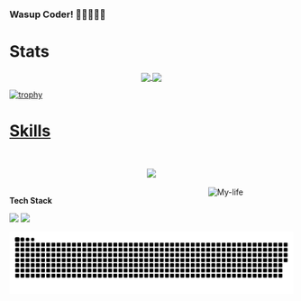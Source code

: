 ### Wasup Coder! 👨🏽‍💻🐱‍💻
# Stats
<div>
  <a href="https://github.com/Camilo-neck">
  <div align="center">
    <img height=200 align="center" src ="https://github-readme-stats.vercel.app/api?username=Camilo-neck&show_icons=true&theme=aura&rank_icon=github"/>
    <img height=200 align="center" src ="https://github-readme-stats.vercel.app/api/top-langs/?username=Camilo-neck&layout=donut&theme=aura&hide=jupyter">
  </div>
    
  ![trophy](https://github-profile-trophy.vercel.app/?username=Camilo-neck&theme=juicyfresh&no-frame=true&row=1&&margin-w=20&no-bg=true)
</div>
    
# Skills

<div style="display: inline_block"><br>
  <p align="center">
    <a href="https://skillicons.dev">
      <img src="https://skillicons.dev/icons?i=javascript,typescript,react,next,tailwind,bootstrap,css,html,python,rust,express,nest,java,matlab,npm,pnpm,bun,p5js,flask,fastapi,nodejs,mysql,mongo,postgres,vite,latex&perline=9" />
    </a>
  </p>
  <img width=30% height=30% align="right" alt="My-life" src="https://media.giphy.com/media/Ah3zHH7hvsSB2/giphy.gif">
</div>
 
   ##

**Tech Stack**
<div> 
  <a href="https://www.linkedin.com/in/camilo-cuello/" target="_blank"><img src="https://img.shields.io/badge/-LinkedIn-%230077B5?style=for-the-badge&logo=linkedin&logoColor=white" target="_blank"></a> 
   <a href="https://skillicons.dev">
      <img src="https://skillicons.dev/icons?i=git,github,bitbucket,vscode,neovim,postman,idea,linux,arch,kali,azure,aws,docker&perline=12" />
    </a>

  <div align="center">
    
  ![Snake animation](https://github.com/Camilo-neck/Camilo-neck/blob/output/github-contribution-grid-snake.svg)
  </div>
 
</div>
<!--
**Camilo-neck/Camilo-neck** is a ✨ _special_ ✨ repository because its `README.md` (this file) appears on your GitHub profile.

Here are some ideas to get you started:

- 🔭 I’m currently working on ...
- 🌱 I’m currently learning ...
- 👯 I’m looking to collaborate on ...
- 🤔 I’m looking for help with ...
- 💬 Ask me about ...
- 📫 How to reach me: ...
- 😄 Pronouns: ...
- ⚡ Fun fact: ...
-->
